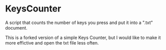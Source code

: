 # KeysCounter
A script that counts the number of keys you press and put it into a ".txt" document.

This is a forked version of a simple Keys Counter, but I would like to make it more effictive and open the txt file less often.

